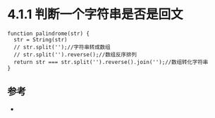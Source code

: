 # 4.1.1 判断一个字符串是否是回文

```
function palindrome(str) {
  str = String(str)
  // str.split('');//字符串转成数组
  // str.split('').reverse();//数组反序排列
  return str === str.split('').reverse().join('');//数组转化字符串
}
```



## 参考
- []()
